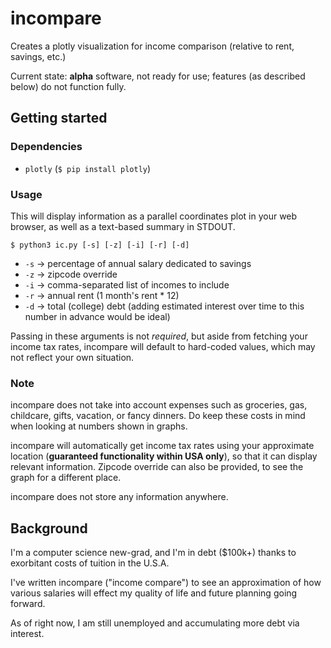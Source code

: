 # incompare
Creates a plotly visualization for income comparison (relative to rent, savings, etc.)

Current state: **alpha** software, not ready for use; features (as described below) do not function fully.

## Getting started

### Dependencies
- `plotly` (`$ pip install plotly`)
### Usage

This will display information as a parallel coordinates plot in your web browser, as well as a text-based summary in STDOUT.

`$ python3 ic.py [-s] [-z] [-i] [-r] [-d]`

- `-s` -> percentage of annual salary dedicated to savings
- `-z` -> zipcode override
- `-i` -> comma-separated list of incomes to include
- `-r` -> annual rent (1 month's rent * 12)
- `-d` -> total (college) debt (adding estimated interest over time to this number in advance would be ideal)

Passing in these arguments is not *required*, but aside from fetching your income tax rates, incompare will default to hard-coded values, which may not reflect your own situation.

### Note

incompare does not take into account expenses such as groceries, gas, childcare, gifts, vacation, or fancy dinners. Do keep these costs in mind when looking at numbers shown in graphs.

incompare will automatically get income tax rates using your approximate location (**guaranteed functionality within USA only**), so that it can display relevant information. Zipcode override can also be provided, to see the graph for a different place.

incompare does not store any information anywhere.

## Background

I'm a computer science new-grad, and I'm in debt ($100k+) thanks to exorbitant costs of tuition in the U.S.A.

I've written incompare ("income compare") to see an approximation of how various salaries will effect my quality of life and future planning going forward.

As of right now, I am still unemployed and accumulating more debt via interest.